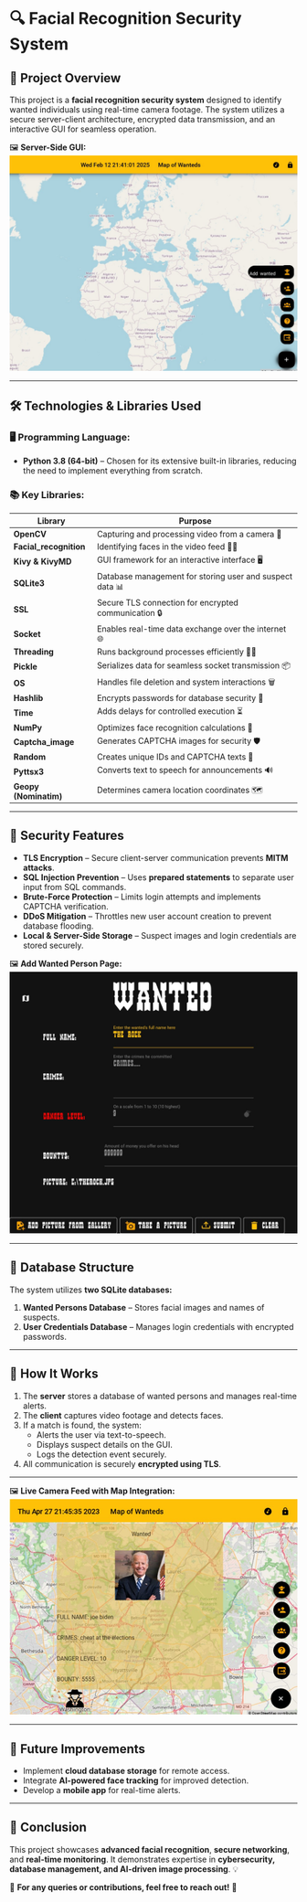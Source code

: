 # 🔍 **Facial Recognition Security System**

## 📌 **Project Overview**
This project is a **facial recognition security system** designed to identify wanted individuals using real-time camera footage. The system utilizes a secure server-client architecture, encrypted data transmission, and an interactive GUI for seamless operation.

🖼️ **Server-Side GUI:**  
![Server-Side GUI](WorldGUI.jpg)  

---

## 🛠 **Technologies & Libraries Used**
### **🖥 Programming Language:**
- **Python 3.8 (64-bit)** – Chosen for its extensive built-in libraries, reducing the need to implement everything from scratch.

### **📚 Key Libraries:**
| Library | Purpose |
|---------|---------|
| **OpenCV** | Capturing and processing video from a camera 🎥 |
| **Facial_recognition** | Identifying faces in the video feed 🧑‍💻 |
| **Kivy & KivyMD** | GUI framework for an interactive interface 🖥️ |
| **SQLite3** | Database management for storing user and suspect data 📊 |
| **SSL** | Secure TLS connection for encrypted communication 🔒 |
| **Socket** | Enables real-time data exchange over the internet 🌐 |
| **Threading** | Runs background processes efficiently 🏃‍♂️ |
| **Pickle** | Serializes data for seamless socket transmission 📦 |
| **OS** | Handles file deletion and system interactions 🗑️ |
| **Hashlib** | Encrypts passwords for database security 🔐 |
| **Time** | Adds delays for controlled execution ⏳ |
| **NumPy** | Optimizes face recognition calculations 🔢 |
| **Captcha_image** | Generates CAPTCHA images for security 🛡️ |
| **Random** | Creates unique IDs and CAPTCHA texts 🎲 |
| **Pyttsx3** | Converts text to speech for announcements 🔊 |
| **Geopy (Nominatim)** | Determines camera location coordinates 🗺️ |

---

## 🔑 **Security Features**
- **TLS Encryption** – Secure client-server communication prevents **MITM attacks**.
- **SQL Injection Prevention** – Uses **prepared statements** to separate user input from SQL commands.
- **Brute-Force Protection** – Limits login attempts and implements CAPTCHA verification.
- **DDoS Mitigation** – Throttles new user account creation to prevent database flooding.
- **Local & Server-Side Storage** – Suspect images and login credentials are stored securely.

🖼️ **Add Wanted Person Page:**  
![Add Wanted Person](WantedPage.jpg)  

---

## 📁 **Database Structure**
The system utilizes **two SQLite databases:**
1. **Wanted Persons Database** – Stores facial images and names of suspects.
2. **User Credentials Database** – Manages login credentials with encrypted passwords.

---

## 📡 **How It Works**
1. The **server** stores a database of wanted persons and manages real-time alerts.
2. The **client** captures video footage and detects faces.
3. If a match is found, the system:
   - Alerts the user via text-to-speech.
   - Displays suspect details on the GUI.
   - Logs the detection event securely.
4. All communication is securely **encrypted using TLS**.

---

🖼️ **Live Camera Feed with Map Integration:**  
![Criminal Detection Map](criminalIMG.jpg)  

---

## 🚀 **Future Improvements**
- Implement **cloud database storage** for remote access.
- Integrate **AI-powered face tracking** for improved detection.
- Develop a **mobile app** for real-time alerts.

---

## 📜 **Conclusion**
This project showcases **advanced facial recognition**, **secure networking**, and **real-time monitoring**. It demonstrates expertise in **cybersecurity, database management, and AI-driven image processing**. 💡

📩 **For any queries or contributions, feel free to reach out!** 🚀
